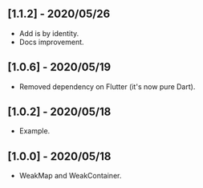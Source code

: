 ## [1.1.2] - 2020/05/26

* Add is by identity.
* Docs improvement.

## [1.0.6] - 2020/05/19

* Removed dependency on Flutter (it's now pure Dart).

## [1.0.2] - 2020/05/18

* Example.

## [1.0.0] - 2020/05/18

* WeakMap and WeakContainer.
